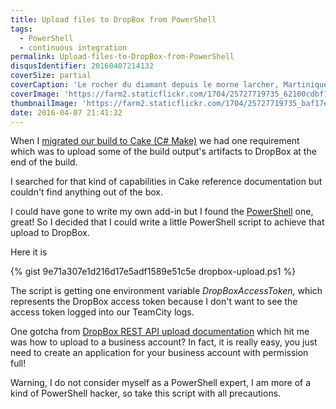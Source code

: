 ```yaml
---
title: Upload files to DropBox from PowerShell
tags:
  - PowerShell
  - continuous integration
permalink: Upload-files-to-DropBox-from-PowerShell
disqusIdentifier: 20160407214132
coverSize: partial
coverCaption: 'Le rocher du diamant depuis le morne larcher, Martinique'
coverImage: 'https://farm2.staticflickr.com/1704/25727719735_62100cdbf1_h.jpg'
thumbnailImage: 'https://farm2.staticflickr.com/1704/25727719735_baf17e5561_q.jpg'
date: 2016-04-07 21:41:32
---
```

When I [migrated our build to Cake (C# Make)](http://laurentkempe.com/2016/04/05/Moving-to-Cake-CSharp-Make/) we had one requirement which was to upload some of the build output's artifacts to DropBox at the end of the build.
<!-- more -->
I searched for that kind of capabilities in Cake reference documentation but couldn't find anything out of the box.

I could have gone to write my own add-in but I found the [PowerShell](http://cakebuild.net/addins/category/powershell) one, great! 
So I decided that I could write a little PowerShell script to achieve that upload to DropBox.

Here it is

{% gist 9e71a307e1d216d17e5adf1589e51c5e dropbox-upload.ps1 %}

The script is getting one environment variable *DropBoxAccessToken*, which represents the DropBox access token because I don't want to see the access token logged into our TeamCity logs.

One gotcha from [DropBox REST API upload documentation](https://www.dropbox.com/developers/documentation/http/documentation#files-upload) which hit me was how to upload to a business account? In fact, it is really easy, you just need to create an application for your business account with permission full!

Warning, I do not consider myself as a PowerShell expert, I am more of a kind of PowerShell hacker, so take this script with all precautions.